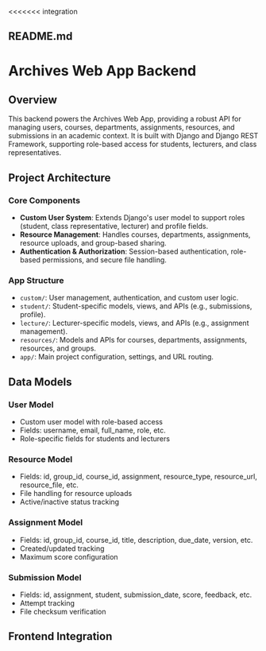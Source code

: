 <<<<<<< integration
## README.md

# Archives Web App Backend

## Overview

This backend powers the Archives Web App, providing a robust API for managing users, courses, departments, assignments, resources, and submissions in an academic context. It is built with Django and Django REST Framework, supporting role-based access for students, lecturers, and class representatives.

## Project Architecture

### Core Components

* **Custom User System**: Extends Django's user model to support roles (student, class representative, lecturer) and profile fields.
* **Resource Management**: Handles courses, departments, assignments, resource uploads, and group-based sharing.
* **Authentication & Authorization**: Session-based authentication, role-based permissions, and secure file handling.

### App Structure

* `custom/`: User management, authentication, and custom user logic.
* `student/`: Student-specific models, views, and APIs (e.g., submissions, profile).
* `lecture/`: Lecturer-specific models, views, and APIs (e.g., assignment management).
* `resources/`: Models and APIs for courses, departments, assignments, resources, and groups.
* `app/`: Main project configuration, settings, and URL routing.

## Data Models

### User Model

* Custom user model with role-based access
* Fields: username, email, full\_name, role, etc.
* Role-specific fields for students and lecturers

### Resource Model

* Fields: id, group\_id, course\_id, assignment, resource\_type, resource\_url, resource\_file, etc.
* File handling for resource uploads
* Active/inactive status tracking

### Assignment Model

* Fields: id, group\_id, course\_id, title, description, due\_date, version, etc.
* Created/updated tracking
* Maximum score configuration

### Submission Model

* Fields: id, assignment, student, submission\_date, score, feedback, etc.
* Attempt tracking
* File checksum verification

## Frontend Integration